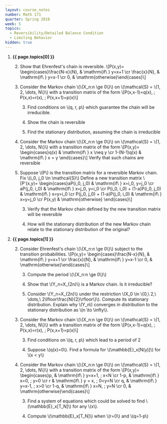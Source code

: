 ```yaml
---
layout: course_notes
number: Math 171
quarter: Spring 2018
week: 5
topics:
  - Reversibility/Detailed Balance Condition
  - Limiting Behavior
hidden: true
---
```


1. **{{ page.topics[0] }}**

    2. Show that Ehrenfest's chain is reversible. \\[P(x,y)= \begin{cases}\frac{N-x}{N}, & \mathrm{if\ } y=x+1 \cr \frac{x}{N}, & \mathrm{if\ } y=x-1 \cr 0, & \mathrm{otherwise}\end{cases}\\]

    2. Consider the Markov chain \\(\\{X\_n:n \ge 0\\}\\) on \\(\mathcal{S} = \\{1, 2, \dots, N\\}\\) with a transition matrix of the form \\[P(x,x-1)=q(x), \; P(x,x)=r(x), \; P(x,x+1)=p(x)\\]

        3. Find conditions on \\(q, r, p\\) which guarantee the chain will be irreducible.

        3. Show the chain is reversible

        3. Find the stationary distribution, assuming the chain is irreducible

    2. Consider the Markov chain \\(\\{X\_n:n \ge 0\\}\\) on \\(\mathcal{S} = \\{1, 2, \dots, N\\}\\) with a transition matrix of the form \\[P(x,y)= \begin{cases}q(x) & \mathrm{if\ } x \neq y \cr 1-(N-1)q(x) & \mathrm{if\ } x = y \end{cases}\\] Verify that such chains are reversible

    2. Suppose \\(P\\) is the transition matrix for a reversible Markov chain. Fix \\(i\_0, j\_0 \in \mathcal{S}\\) Define a new transition matrix \\[P\'(x,y)= \begin{cases}aP(i\_0, j\_0) & \mathrm{if\ } x=i\_0, y=j\_0 \cr aP(j\_0, i\_0) & \mathrm{if\ } x=j\_0, y=i\_0 \cr P(i\_0, i\_0) + (1-a)P(i\_0, j\_0) & \mathrm{if\ } x=y=i\_0 \cr P(j\_0, j\_0) + (1-a)P(j\_0, i\_0) & \mathrm{if\ } x=y=j\_0 \cr P(x,y) & \mathrm{otherwise} \end{cases}\\]

        3. Verify that the Markov chain defined by the new transition matrix will be reversible

        3. How will the stationary distribution of the new Markov chain relate to the stationary distribution of the original?

1. **{{ page.topics[1] }}**

    2. Consider Ehrenfest's chain \\(\\{X\_n:n \ge 0\\}\\) subject to the transition probabilities. \\[P(x,y)= \begin{cases}\frac{N-x}{N}, & \mathrm{if\ } y=x+1 \cr \frac{x}{N}, & \mathrm{if\ } y=x-1 \cr 0, & \mathrm{otherwise}\end{cases}\\]

        3. Compute the period \\(\\{X\_n:n \ge 0\\}\\)

        3. Show that \\(Y\_n=X\_{2n}\\) is a Markov chain. Is it irreducible?

        3. Consider \\(Y\_n=X\_{2n}\\) under the restriction \\(X\_0 \in \\{0,\ 2,\ \dots,\ 2\lfloor\frac{N}{2}\rfloor\\}\\). Compute its stationary distribution. Explain why \\(Y\_n\\) converges in distribution to the stationary distribution as \\(n \to \infty\\).

    2. Consider the Markov chain \\(\\{X\_n:n \ge 0\\}\\) on \\(\mathcal{S} = \\{1, 2, \dots, N\\}\\) with a transition matrix of the form \\[P(x,x-1)=q(x), \; P(x,x)=r(x), \; P(x,x+1)=p(x)\\]

        3. Find conditions on \\(q, r, p\\) which lead to a period of 2

        3. Suppose \\(q(x)=0\\). Find a formula for \\(\mathbb{E}\_x[N(y)]\\) for \\(x < y\\)

    2. Consider the Markov chain \\(\\{X\_n:n \ge 0\\}\\) on \\(\mathcal{S} = \\{1, 2, \dots, N\\}\\) with a transition matrix of the form \\[P(x,y)= \begin{cases}p, & \mathrm{if\ } y=x+1, \; x<N \cr 1-p, & \mathrm{if\ } x=0, \; y=0 \cr r & \mathrm{if\ } y = x, \; 0<y<N \cr q, & \mathrm{if\ } y=x-1, \; x>0 \cr 1-q, & \mathrm{if\ } x=N, \; y=N \cr 0, & \mathrm{otherwise}\end{cases}\\]

        3. Find a system of equations which could be solved to find \\(\mathbb{E}\_x[T\_N]\\) for any \\(x\\).

        3. Compute \\(\mathbb{E}\_x[T\_N]\\) when \\(r=0\\) and \\(q=1-p\\)
